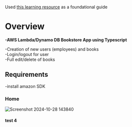 Used [this learning resource](https://www.udemy.com/course/aws-typescript-cdk-serverless-react/) as a foundational guide

# Overview
**-AWS Lambda/Dynamo DB Bookstore App using Typescript**

-Creation of new users (employees) and books  
-Login/logout for user  
-Full edit/delete of books

## Requirements
-install amazon SDK 

### Home
![Screenshot 2024-10-28 143840](https://github.com/user-attachments/assets/9325b1b9-9ddb-493b-bd2b-6b9a158b03db)



#### test 4
